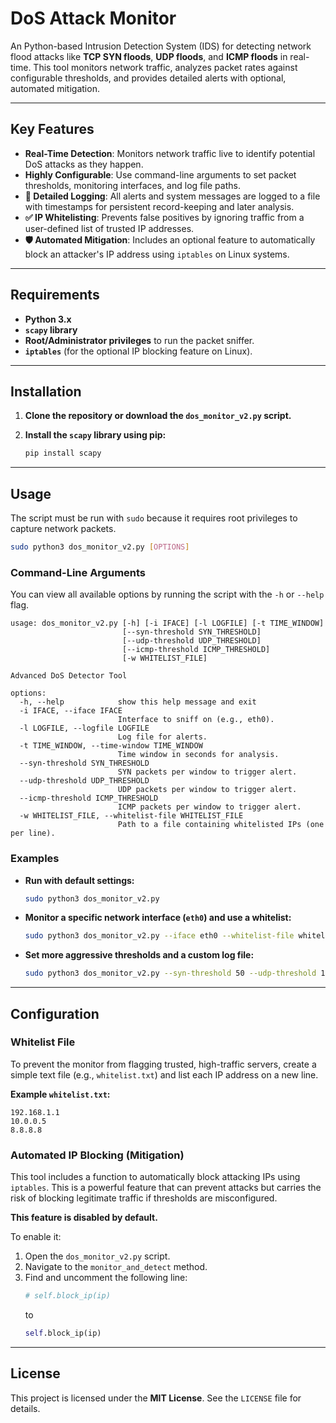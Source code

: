 # DoS Attack Monitor

An Python-based Intrusion Detection System (IDS) for detecting network flood attacks like **TCP SYN floods**, **UDP floods**, and **ICMP floods** in real-time. This tool monitors network traffic, analyzes packet rates against configurable thresholds, and provides detailed alerts with optional, automated mitigation.

-----

## Key Features

  - **Real-Time Detection**: Monitors network traffic live to identify potential DoS attacks as they happen.
  - **Highly Configurable**: Use command-line arguments to set packet thresholds, monitoring interfaces, and log file paths.
  - **📝 Detailed Logging**: All alerts and system messages are logged to a file with timestamps for persistent record-keeping and later analysis.
  - **✅ IP Whitelisting**: Prevents false positives by ignoring traffic from a user-defined list of trusted IP addresses.
  - **🛡️ Automated Mitigation**: Includes an optional feature to automatically block an attacker's IP address using `iptables` on Linux systems.

-----

## Requirements

  - **Python 3.x**
  - **`scapy` library**
  - **Root/Administrator privileges** to run the packet sniffer.
  - **`iptables`** (for the optional IP blocking feature on Linux).

-----

## Installation

1.  **Clone the repository or download the `dos_monitor_v2.py` script.**

2.  **Install the `scapy` library using pip:**

    ```bash
    pip install scapy
    ```

-----

## Usage

The script must be run with `sudo` because it requires root privileges to capture network packets.

```bash
sudo python3 dos_monitor_v2.py [OPTIONS]
```

### Command-Line Arguments

You can view all available options by running the script with the `-h` or `--help` flag.

```
usage: dos_monitor_v2.py [-h] [-i IFACE] [-l LOGFILE] [-t TIME_WINDOW]
                         [--syn-threshold SYN_THRESHOLD]
                         [--udp-threshold UDP_THRESHOLD]
                         [--icmp-threshold ICMP_THRESHOLD]
                         [-w WHITELIST_FILE]

Advanced DoS Detector Tool

options:
  -h, --help            show this help message and exit
  -i IFACE, --iface IFACE
                        Interface to sniff on (e.g., eth0).
  -l LOGFILE, --logfile LOGFILE
                        Log file for alerts.
  -t TIME_WINDOW, --time-window TIME_WINDOW
                        Time window in seconds for analysis.
  --syn-threshold SYN_THRESHOLD
                        SYN packets per window to trigger alert.
  --udp-threshold UDP_THRESHOLD
                        UDP packets per window to trigger alert.
  --icmp-threshold ICMP_THRESHOLD
                        ICMP packets per window to trigger alert.
  -w WHITELIST_FILE, --whitelist-file WHITELIST_FILE
                        Path to a file containing whitelisted IPs (one per line).
```

### Examples

  * **Run with default settings:**

    ```bash
    sudo python3 dos_monitor_v2.py
    ```

  * **Monitor a specific network interface (`eth0`) and use a whitelist:**

    ```bash
    sudo python3 dos_monitor_v2.py --iface eth0 --whitelist-file whitelist.txt
    ```

  * **Set more aggressive thresholds and a custom log file:**

    ```bash
    sudo python3 dos_monitor_v2.py --syn-threshold 50 --udp-threshold 100 --logfile /var/log/dos_alerts.log
    ```

-----

## Configuration

### Whitelist File

To prevent the monitor from flagging trusted, high-traffic servers, create a simple text file (e.g., `whitelist.txt`) and list each IP address on a new line.

**Example `whitelist.txt`:**

```
192.168.1.1
10.0.0.5
8.8.8.8
```

### Automated IP Blocking (Mitigation)

This tool includes a function to automatically block attacking IPs using `iptables`. This is a powerful feature that can prevent attacks but carries the risk of blocking legitimate traffic if thresholds are misconfigured.

**This feature is disabled by default.**

To enable it:

1.  Open the `dos_monitor_v2.py` script.
2.  Navigate to the `monitor_and_detect` method.
3.  Find and uncomment the following line:
    ```python
    # self.block_ip(ip)
    ```
    to
    ```python
    self.block_ip(ip)
    ```

-----

## License

This project is licensed under the **MIT License**. See the `LICENSE` file for details.
